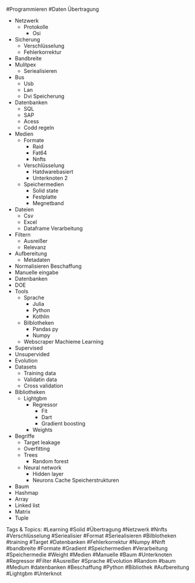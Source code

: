  #Programmieren #Daten Übertragung 
  - Netzwerk 
    - Protokolle
      - Osi
  - Sicherung 
    - Verschlüsselung 
    - Fehlerkorrektur 
  - Bandbreite 
  - Mulitpex
    - Seriealisieren
  - Bus
    - Usb
    - Lan
    - Dvi
 Speicherung
  - Datenbanken
    - SQL 
    - SAP 
    - Acess
    - Codd regeln
  - Medien
    - Formate
      - Raid
      - Fat64
      - Nnfts
    - Verschlüsselung
      - Hatdwarebasiert
      - Unterknoten 2
    - Speichermedien
      - Solid state
      - Festplatte
      - Megnetband
  - Dateien
    - Csv
    - Excel
    - Dataframe
 Verarbeitung 
  - Filtern
    - Ausreißer 
    - Relevanz 
  - Aufbereitung 
    - Metadaten
  - Normalisieren
 Beschaffung 
  - Manuelle eingabe
  - Datenbanken
  - DOE
  - Tools
    - Sprache
      - Julia
      - Python
      - Kothlin
    - Bilblotheken
      - Pandas py
      - Numpy
    - Webscraper
 Machieme Learning 
  - Supervised
  - Unsupervided
  - Evolution 
  - Datasets
    - Training data
    - Validatin data
    - Cross validation
  - Bibliotheken 
    - Lightgbm
      - Regressor
        - Fit
        - Dart
        - Gradient boosting 
      - Weights
  - Begriffe
    - Target leakage 
    - Overfitting
    - Trees 
      - Random forest 
    - Neural network
      - Hidden layer
      - Neurons
 Cache
 Speicherstrukturen
  - Baum
  - Hashmap
  - Array
  - Linked list
  - Matrix
  - Tuple

   Tags & Topics:
   #Learning
   #Solid
   #Übertragung
   #Netzwerk
   #Nnfts
   #Verschlüsselung
   #Seriealisier
   #Format
   #Seriealisieren
   #Bilblotheken
   #training
   #Target
   #Datenbanken
   #Fehlerkorrektur
   #Numpy
   #Nnft
   #bandbreite
   #Formate
   #Gradient
   #Speichermedien
   #Verarbeitung
   #Speichermedie
   #Weight
   #Medien
   #Manuelle
   #Baum
   #Unterknoten
   #Regressor
   #Filter
   #Ausreißer
   #Sprache
   #Evolution
   #Random
   #baum
   #Medium
   #datenbanken
   #Beschaffung
   #Python
   #Bibliothek
   #Aufbereitung
   #Lightgbm
   #Unterknot